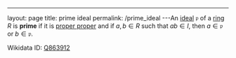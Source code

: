 ---
 layout: page
 title: prime ideal
 permalink: /prime_ideal
---An [ideal](https://defsmath.github.io/DefsMath/ring_ideal) $\mathfrak p$ of a [ring](https://defsmath.github.io/DefsMath/ring) $R$ is **prime** if it is [proper proper](https://defsmath.github.io/DefsMath/proper_###########proper) and if $a,b\in R$ such that $ab \in I$, then $a\in \mathfrak p$ or $b\in \mathfrak p$. 

Wikidata ID: [Q863912](https://www.wikidata.org/wiki/Q863912)
